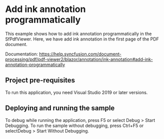 # Add ink annotation programmatically
This example shows how to add ink annotation programmatically in the SfPdfViewer. Here, we have add ink annotation in the first page of the PDF document.

Documentation: https://help.syncfusion.com/document-processing/pdf/pdf-viewer2/blazor/annotation/ink-annotation#add-ink-annotation-programmatically

## Project pre-requisites
To run this application, you need Visual Studio 2019 or later versions.

## Deploying and running the sample
To debug while running the application, press F5 or select Debug > Start Debugging. To run the sample without debugging, press Ctrl+F5 or selectDebug > Start Without Debugging.